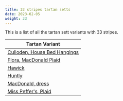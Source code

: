 ```yaml
---
title: 33 stripes tartan setts
date: 2023-02-05
weight: 33
---
```

This is a list of all the tartan sett variants with 33 stripes.

| Tartan Variant |
|---------------|
| [Culloden, House Bed Hangings](/tartans/LN/8/BA10/LN4/G4/Y6/G4/LN4/P24/LN4/R16/RA16/LN4/RA16/R16/LN4/R20/B8/LN4/Y6/LN4/B8/LN4/Y6/LN4/B8/R20/LN4/RA40/LN12/RA8/B4/RA8/LN/4)||
| [Flora, MacDonald Plaid](/tartans/B/48/K8/B8/K8/B8/K44/B48/LN12/B48/K44/B36/R48/B36/K44/G28/R8/G8/R8/G16/K2/LN12/K2/G16/R8/G8/R8/G28/K44/B8/K8/B8/K8/B/48)||
| [Hawick](/tartans/DB/6/G8/DB6/Y4/DB6/LN4/DB4/G24/G4/G24/GA24/G4/GA24/DB4/LN4/DB6/Y4/DB6/G8/DB6/Y4/DB6/LN4/DB4/DG24/G4/DG24/G4/DG24/DB4/LN4/DB6/Y/8)||
| [Huntly](/tartans/G/16/R4/G16/R24/B2/R2/B4/R2/B2/R24/B2/R2/B4/R2/B2/R24/LN2/R6/Y2/B24/R6/B24/Y2/R6/LN2/R24/G4/R6/G4/R24/G16/R4/G/16)||
| [MacDonald, dress](/tartans/B/36/R14/B4/R4/B14/R4/B4/R14/B36/R4/K36/LN16/B14/LN80/B4/R16/B4/LN80/B14/LN16/R4/K36/G36/R14/G4/R4/G12/R4/G4/R14/G36/K36/R/4)||
| [Miss Peffer's, Plaid](/tartans/LN/26/N4/LN8/N6/LN8/N8/LN4/N38/K72/LN32/K8/N8/LN8/N8/K8/LN8/K8/N8/LN8/N8/K8/LN76/N28/LN4/N4/LN4/N4/LN4/N4/LN4/N4/LN4/N/70)||
